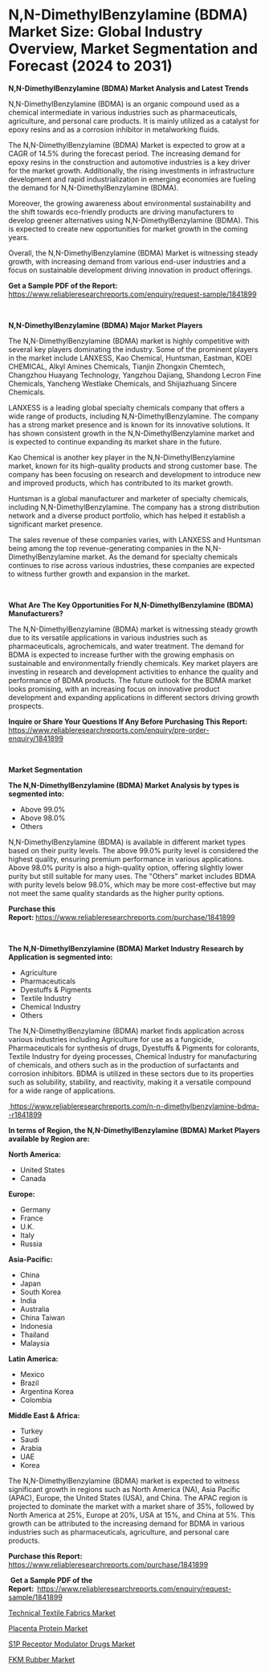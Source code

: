 <p><h1>N,N-DimethylBenzylamine (BDMA) Market Size: Global Industry Overview, Market Segmentation and Forecast (2024 to 2031)</h1></p><p><strong>N,N-DimethylBenzylamine (BDMA) Market Analysis and Latest Trends</strong></p>
<p><p>N,N-DimethylBenzylamine (BDMA) is an organic compound used as a chemical intermediate in various industries such as pharmaceuticals, agriculture, and personal care products. It is mainly utilized as a catalyst for epoxy resins and as a corrosion inhibitor in metalworking fluids.</p><p>The N,N-DimethylBenzylamine (BDMA) Market is expected to grow at a CAGR of 14.5% during the forecast period. The increasing demand for epoxy resins in the construction and automotive industries is a key driver for the market growth. Additionally, the rising investments in infrastructure development and rapid industrialization in emerging economies are fueling the demand for N,N-DimethylBenzylamine (BDMA).</p><p>Moreover, the growing awareness about environmental sustainability and the shift towards eco-friendly products are driving manufacturers to develop greener alternatives using N,N-DimethylBenzylamine (BDMA). This is expected to create new opportunities for market growth in the coming years.</p><p>Overall, the N,N-DimethylBenzylamine (BDMA) Market is witnessing steady growth, with increasing demand from various end-user industries and a focus on sustainable development driving innovation in product offerings.</p></p>
<p><strong>Get a Sample PDF of the Report:&nbsp;</strong> <a href="https://www.reliableresearchreports.com/enquiry/request-sample/1841899">https://www.reliableresearchreports.com/enquiry/request-sample/1841899</a></p>
<p>&nbsp;</p>
<p><strong>N,N-DimethylBenzylamine (BDMA) Major Market Players</strong></p>
<p><p>The N,N-DimethylBenzylamine (BDMA) market is highly competitive with several key players dominating the industry. Some of the prominent players in the market include LANXESS, Kao Chemical, Huntsman, Eastman, KOEI CHEMICAL, Alkyl Amines Chemicals, Tianjin Zhongxin Chemtech, Changzhou Huayang Technology, Yangzhou Dajiang, Shandong Lecron Fine Chemicals, Yancheng Westlake Chemicals, and Shijiazhuang Sincere Chemicals.</p><p>LANXESS is a leading global specialty chemicals company that offers a wide range of products, including N,N-DimethylBenzylamine. The company has a strong market presence and is known for its innovative solutions. It has shown consistent growth in the N,N-DimethylBenzylamine market and is expected to continue expanding its market share in the future.</p><p>Kao Chemical is another key player in the N,N-DimethylBenzylamine market, known for its high-quality products and strong customer base. The company has been focusing on research and development to introduce new and improved products, which has contributed to its market growth.</p><p>Huntsman is a global manufacturer and marketer of specialty chemicals, including N,N-DimethylBenzylamine. The company has a strong distribution network and a diverse product portfolio, which has helped it establish a significant market presence.</p><p>The sales revenue of these companies varies, with LANXESS and Huntsman being among the top revenue-generating companies in the N,N-DimethylBenzylamine market. As the demand for specialty chemicals continues to rise across various industries, these companies are expected to witness further growth and expansion in the market.</p></p>
<p>&nbsp;</p>
<p><strong>What Are The Key Opportunities For N,N-DimethylBenzylamine (BDMA) Manufacturers?</strong></p>
<p><p>The N,N-DimethylBenzylamine (BDMA) market is witnessing steady growth due to its versatile applications in various industries such as pharmaceuticals, agrochemicals, and water treatment. The demand for BDMA is expected to increase further with the growing emphasis on sustainable and environmentally friendly chemicals. Key market players are investing in research and development activities to enhance the quality and performance of BDMA products. The future outlook for the BDMA market looks promising, with an increasing focus on innovative product development and expanding applications in different sectors driving growth prospects.</p></p>
<p><strong>Inquire or Share Your Questions If Any Before Purchasing This Report:</strong> <a href="https://www.reliableresearchreports.com/enquiry/pre-order-enquiry/1841899">https://www.reliableresearchreports.com/enquiry/pre-order-enquiry/1841899</a></p>
<p>&nbsp;</p>
<p><strong>Market Segmentation</strong></p>
<p><strong>The N,N-DimethylBenzylamine (BDMA) Market Analysis by types is segmented into:</strong></p>
<p><ul><li>Above 99.0%</li><li>Above 98.0%</li><li>Others</li></ul></p>
<p><p>N,N-DimethylBenzylamine (BDMA) is available in different market types based on their purity levels. The above 99.0% purity level is considered the highest quality, ensuring premium performance in various applications. Above 98.0% purity is also a high-quality option, offering slightly lower purity but still suitable for many uses. The "Others" market includes BDMA with purity levels below 98.0%, which may be more cost-effective but may not meet the same quality standards as the higher purity options.</p></p>
<p><strong>Purchase this Report:&nbsp;</strong><a href="https://www.reliableresearchreports.com/purchase/1841899">https://www.reliableresearchreports.com/purchase/1841899</a></p>
<p>&nbsp;</p>
<p><strong>The N,N-DimethylBenzylamine (BDMA) Market Industry Research by Application is segmented into:</strong></p>
<p><ul><li>Agriculture</li><li>Pharmaceuticals</li><li>Dyestuffs & Pigments</li><li>Textile Industry</li><li>Chemical Industry</li><li>Others</li></ul></p>
<p><p>The N,N-DimethylBenzylamine (BDMA) market finds application across various industries including Agriculture for use as a fungicide, Pharmaceuticals for synthesis of drugs, Dyestuffs & Pigments for colorants, Textile Industry for dyeing processes, Chemical Industry for manufacturing of chemicals, and others such as in the production of surfactants and corrosion inhibitors. BDMA is utilized in these sectors due to its properties such as solubility, stability, and reactivity, making it a versatile compound for a wide range of applications.</p></p>
<p><a href="https://www.reliableresearchreports.com/n-n-dimethylbenzylamine-bdma--r1841899">&nbsp;https://www.reliableresearchreports.com/n-n-dimethylbenzylamine-bdma--r1841899</a></p>
<p><strong>In terms of Region, the N,N-DimethylBenzylamine (BDMA) Market Players available by Region are:</strong></p>
<p>
    <p> <strong> North America: </strong>
        <ul>
            <li>United States</li>
            <li>Canada</li>
        </ul>
        </p> 
    <p> <strong> Europe: </strong>
        <ul>
            <li>Germany</li>
            <li>France</li>
            <li>U.K.</li>
            <li>Italy</li>
            <li>Russia</li>
        </ul>
        </p> 
    <p> <strong> Asia-Pacific: </strong>
        <ul>
            <li>China</li>
            <li>Japan</li>
            <li>South Korea</li>
            <li>India</li>
            <li>Australia</li>
            <li>China Taiwan</li>
            <li>Indonesia</li>
            <li>Thailand</li>
            <li>Malaysia</li>
        </ul>
        </p> 
    <p> <strong> Latin America: </strong>
        <ul>
            <li>Mexico</li>
            <li>Brazil</li>
            <li>Argentina Korea</li>
            <li>Colombia</li>
        </ul>
        </p> 
    <p> <strong> Middle East & Africa: </strong>
        <ul>
            <li>Turkey</li>
            <li>Saudi</li>
            <li>Arabia</li>
            <li>UAE</li>
            <li>Korea</li>
        </ul>
    </p>
    </p>
<p><p>The N,N-DimethylBenzylamine (BDMA) market is expected to witness significant growth in regions such as North America (NA), Asia Pacific (APAC), Europe, the United States (USA), and China. The APAC region is projected to dominate the market with a market share of 35%, followed by North America at 25%, Europe at 20%, USA at 15%, and China at 5%. This growth can be attributed to the increasing demand for BDMA in various industries such as pharmaceuticals, agriculture, and personal care products.</p></p>
<p><strong>Purchase this Report: </strong><a href="https://www.reliableresearchreports.com/purchase/1841899">https://www.reliableresearchreports.com/purchase/1841899</a></p>
<p>&nbsp;<strong>Get a Sample PDF of the Report:&nbsp;&nbsp;</strong><a href="https://www.reliableresearchreports.com/enquiry/request-sample/1841899">https://www.reliableresearchreports.com/enquiry/request-sample/1841899</a></p>
<p><strong></strong></p>
<p><p><a href="https://www.linkedin.com/pulse/technical-textile-fabrics-market-research-report-includes-analysis-cl0tc">Technical Textile Fabrics Market</a></p><p><a href="https://github.com/thereveren80/Market-Research-Report-List-1/blob/main/placenta-protein-market.md">Placenta Protein Market</a></p><p><a href="https://github.com/whpnbwim9/Market-Research-Report-List-1/blob/main/s1p-receptor-modulator-drugs-market.md">S1P Receptor Modulator Drugs Market</a></p><p><a href="https://www.linkedin.com/pulse/global-fkm-rubber-market-share-growth-opportunities-size-ekamf">FKM Rubber Market</a></p></p>